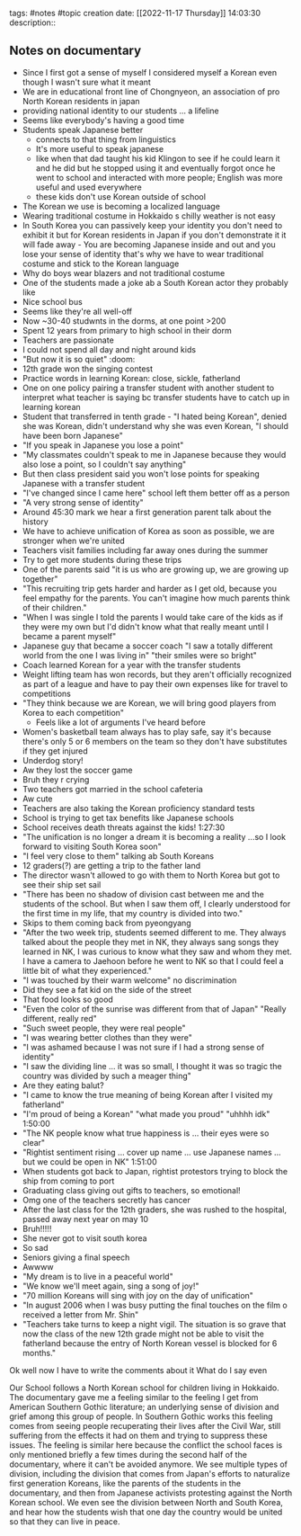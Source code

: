 tags: #notes #topic
creation date: [[2022-11-17 Thursday]] 14:03:30
description::

## Notes on documentary
- Since I first got a sense of myself I considered myself a Korean even though I wasn't sure what it meant
- We are in educational front line of Chongnyeon, an association of pro North Korean residents in japan
- providing national identity to our students ... a lifeline
- Seems like everybody's having a good time
- Students speak Japanese better
	- connects to that thing from linguistics
	- It's more useful to speak japanese
	- like when that dad taught his kid Klingon to see if he could learn it and he did but he stopped using it and eventually forgot once he went to school and interacted with more people; English was more useful and used everywhere
	- these kids don't use Korean outside of school
- The Korean we use is becoming a localized language
- Wearing traditional costume in Hokkaido s chilly weather is not easy
- In South Korea you can passively keep your identity you don't need to exhibit it but for Korean residents in Japan if you don't demonstrate it it will fade away - You are becoming Japanese inside and out and you lose your sense of identity that's why we have to wear traditional costume and stick to the Korean language
- Why do boys wear blazers and not traditional costume
- One of the students made a joke ab a South Korean actor they probably like
- Nice school bus
- Seems like they're all well-off
- Now ~30-40 studwnts in the dorms, at one point >200
- Spent 12 years from primary to high school in their dorm
- Teachers are passionate
- I could not spend all day and night around kids
- "But now it is so quiet" :doom:
- 12th grade won the singing contest
- Practice words in learning Korean: close, sickle, fatherland
- One on one policy pairing a transfer student with another student to interpret what teacher is saying bc transfer students have to catch up in learning korean
- Student that transferred in tenth grade - "I hated being Korean", denied she was Korean, didn't understand why she was even Korean, "I should have been born Japanese"
- "If you speak in Japanese you lose a point"
- "My classmates couldn't speak to me in Japanese because they would also lose a point, so I couldn't say anything"
- But then class president said you won't lose points for speaking Japanese with a transfer student
- "I've changed since I came here" school left them better off as a person
- "A very strong sense of identity"
- Around 45:30 mark we hear a first generation parent talk about the history
- We have to achieve unification of Korea as soon as possible, we are stronger when we're united
- Teachers visit families including far away ones during the summer
- Try to get more students during these trips
- One of the parents said "it is us who are growing up, we are growing up together"
- "This recruiting trip gets harder and harder as I get old, because you feel empathy for the parents. You can't imagine how much parents think of their children."
- "When I was single I told the parents I would take care of the kids as if they were my own but I'd didn't know what that really meant until I became a parent myself"
- Japanese guy that became a soccer coach "I saw a totally different world from the one I was living in" "their smiles were so bright"
- Coach learned Korean for a year with the transfer students
- Weight lifting team has won records, but they aren't officially recognized as part of a league and have to pay their own expenses like for travel to competitions
- "They think because we are Korean, we will bring good players from Korea to each competition"
	- Feels like a lot of arguments I've heard before
- Women's basketball team always has to play safe, say it's because there's only 5 or 6 members on the team so they don't have substitutes if they get injured
- Underdog story!
- Aw they lost the soccer game
- Bruh they r crying
- Two teachers got married in the school cafeteria
- Aw cute
- Teachers are also taking the Korean proficiency standard tests
- School is trying to get tax benefits like Japanese schools
- School receives death threats against the kids! 1:27:30
- "The unification is no longer a dream it is becoming a reality ...so I look forward to visiting South Korea soon"
- "I feel very close to them" talking ab South Koreans
- 12 graders(?) are getting a trip to the father land
- The director wasn't allowed to go with them to North Korea but got to see their ship set sail
- "There has been no shadow of division cast between me and the students of the school. But when I saw them off, I clearly understood for the first time in my life, that my country is divided into two."
- Skips to them coming back from pyeongyang
- "After the two week trip, students seemed different to me. They always talked about the people they met in NK, they always sang songs they learned in NK, I was curious to know what they saw and whom they met. I have a camera to Jaehoon before he went to NK so that I could feel a little bit of what they experienced."
- "I was touched by their warm welcome" no discrimination
- Did they see a fat kid on the side of the street
- That food looks so good
- "Even the color of the sunrise was different from that of Japan" "Really different, really red"
- "Such sweet people, they were real people"
- "I was wearing better clothes than they were"
- "I was ashamed because I was not sure if I had a strong sense of identity"
- "I saw the dividing line ... it was so small, I thought it was so tragic the country was divided by such a meager thing"
- Are they eating balut?
- "I came to know the true meaning of being Korean after I visited my fatherland"
- "I'm proud of being a Korean" "what made you proud" "uhhhh idk" 1:50:00
- "The NK people know what true happiness is ... their eyes were so clear"
- "Rightist sentiment rising ... cover up name ... use Japanese names ... but we could be open in NK" 1:51:00
- When students got back to Japan, rightist protestors trying to block the ship from coming to port
- Graduating class giving out gifts to teachers, so emotional!
- Omg one of the teachers secretly has cancer
- After the last class for the 12th graders, she was rushed to the hospital, passed away next year on may 10
- Bruh!!!!!
- She never got to visit south korea
- So sad
- Seniors giving a final speech
- Awwww
- "My dream is to live in a peaceful world"
- "We know we'll meet again, sing a song of joy!"
- "70 million Koreans will sing with joy on the day of unification"
- "In august 2006 when I was busy putting the final touches on the film o received a letter from Mr. Shin"
- "Teachers take turns to keep a night vigil. The situation is so grave that now the class of the new 12th grade might not be able to visit the fatherland because the entry of North Korean vessel is blocked for 6 months."

Ok well now I have to write the comments about it
What do I say even

Our School follows a North Korean school for children living in Hokkaido. The documentary gave me a feeling similar to the feeling I get from American Southern Gothic literature; an underlying sense of division and grief among this group of people. In Southern Gothic works this feeling comes from seeing people recuperating their lives after the Civil War, still suffering from the effects it had on them and trying to suppress these issues. The feeling is similar here because the conflict the school faces is only mentioned briefly a few times during the second half of the documentary, where it can't be avoided anymore. We see multiple types of division, including the division that comes from Japan's efforts to naturalize first generation Koreans, like the parents of the students in the documentary, and then from Japanese activists protesting against the North Korean school. We even see the division between North and South Korea, and hear how the students wish that one day the country would be united so that they can live in peace.